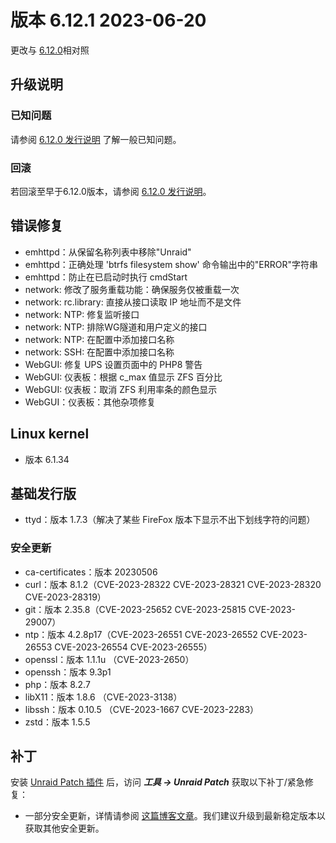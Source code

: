 # 版本 6.12.1 2023-06-20

更改与 [6.12.0](6.12.0.md)相对照

## 升级说明

### 已知问题

请参阅 [6.12.0 发行说明](6.12.0.md#known-issues) 了解一般已知问题。

### 回滚

若回滚至早于6.12.0版本，请参阅 [6.12.0 发行说明](6.12.0.md#rolling-back)。

## 错误修复

- emhttpd：从保留名称列表中移除"Unraid"
- emhttpd：正确处理 'btrfs filesystem show' 命令输出中的"ERROR"字符串
- emhttpd：防止在已启动时执行 cmdStart
- network: 修改了服务重载功能：确保服务仅被重载一次
- network: rc.library: 直接从接口读取 IP 地址而不是文件
- network: NTP: 修复监听接口
- network: NTP: 排除WG隧道和用户定义的接口
- network: NTP: 在配置中添加接口名称
- network: SSH: 在配置中添加接口名称
- WebGUI: 修复 UPS 设置页面中的 PHP8 警告
- WebGUI: 仪表板：根据 c\_max 值显示 ZFS 百分比
- WebGUI: 仪表板：取消 ZFS 利用率条的颜色显示
- WebGUI：仪表板：其他杂项修复

## Linux kernel

- 版本 6.1.34

## 基础发行版

- ttyd：版本 1.7.3（解决了某些 FireFox 版本下显示不出下划线字符的问题）

### 安全更新

- ca-certificates：版本 20230506
- curl：版本 8.1.2（CVE-2023-28322 CVE-2023-28321 CVE-2023-28320 CVE-2023-28319）
- git：版本 2.35.8（CVE-2023-25652 CVE-2023-25815 CVE-2023-29007）
- ntp：版本 4.2.8p17（CVE-2023-26551 CVE-2023-26552 CVE-2023-26553 CVE-2023-26554 CVE-2023-26555）
- openssl：版本 1.1.1u （CVE-2023-2650）
- openssh：版本 9.3p1
- php：版本 8.2.7
- libX11：版本 1.8.6 （CVE-2023-3138）
- libssh：版本 0.10.5 （CVE-2023-1667 CVE-2023-2283）
- zstd：版本 1.5.5

## 补丁

安装 [Unraid Patch 插件](https://forums.unraid.net/topic/185560-unraid-patch-plugin/) 后，访问 _**工具 → Unraid Patch**_ 获取以下补丁/紧急修复：

- 一部分安全更新，详情请参阅 [这篇博客文章](https://unraid.net/blog/cvd)。我们建议升级到最新稳定版本以获取其他安全更新。
